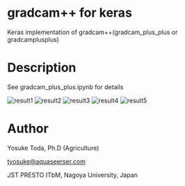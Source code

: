 
# gradcam++ for keras

Keras implementation of gradcam++(gradcam_plus_plus or gradcamplusplus)


# Description
See gradcam_plus_plus.ipynb for details

![result1](https://github.com/totti0223/gradcamplusplus/blob/master/misc/output_3_1.png)
![result2](https://github.com/totti0223/gradcamplusplus/blob/master/misc/output_3_3.png)
![result3](https://github.com/totti0223/gradcamplusplus/blob/master/misc/output_3_5.png)
![result4](https://github.com/totti0223/gradcamplusplus/blob/master/misc/output_3_7.png)
![result5](https://github.com/totti0223/gradcamplusplus/blob/master/misc/output_3_9.png)

# Author
Yosuke Toda, Ph.D (Agriculture)

tyosuke@aquaseerser.com

JST PRESTO
ITbM, Nagoya University, Japan